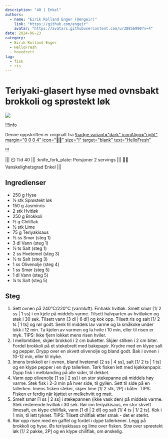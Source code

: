 ```yaml
---
description: "40 | Enkel"
authors:
  - name: "Eirik Rolland Enger (@engeir)"
    link: "https://github.com/engeir"
    avatar: "https://avatars.githubusercontent.com/u/38856990?v=4"
date: 2024-06-23
category:
  - Eirik Rolland Enger
  - HelloFresh
  - hovedrett
tag:
  - fisk
  - ris
---
```


# Teriyaki-glasert hyse med ovnsbakt brokkoli og sprøstekt løk

![](/static/teriyaki-glasert-hyse-med-ovnsbakt-brokkoli-og-sprostekt-lok/teriyaki-glasert-hyse-med-ovnsbakt-brokkoli-og-sprostekt-lok.webp)

!!!info

Denne oppskriften er originalt fra
[!badge variant="dark" iconAlign="right" margin="0 0 0 4" icon=":cook:" size="l" target="blank" text="HelloFresh"](https://www.hellofresh.no/recipes/teriyaki-glasert-hyse-65fad1a8aed1d40579f2a5ad)

!!!

<!-- dprint-ignore-start -->
||| :timer_clock: Tid
40
||| :knife_fork_plate: Porsjoner
2 servings
||| :cook: Vanskelighetsgrad
Enkel
|||
<!-- dprint-ignore-end -->

## Ingredienser

- 250 g Hyse
- ½ stk Sprøstekt løk
- 150 g Jasminris
- 2 stk Hvitløk
- 250 g Brokkoli
- ½ g Chiliflak
- ½ stk Lime
- 75 g Teriyakisaus
- ½ ss Smør (steg 1)
- 3 dl Vann (steg 1)
- ½ ts Salt (steg 1)
- 2 ss Hvetemel (steg 3)
- ½ ts Salt (steg 3)
- 1 ss Olivenolje (steg 4)
- 1 ss Smør (steg 5)
- 1 dl Vann (steg 5)
- ¼ ts Salt (steg 5)

## Steg

1. Sett ovnen på 240°C/220°C (varmluft). Finhakk hvitløk. Smelt smør [1/ 2 ss | 1 ss] i
   en kjele på middels varme. Tilsett halvparten av hvitløken og stek i 30 sek. Tilsett
   vann [3 dl | 6 dl] og kok opp. Tilsett ris og salt [1/ 2 ts | 1 ts] og rør godt. Senk
   til middels lav varme og la småkoke under lokk i 12 min. Ta kjelen av varmen og la
   hvile i 10 min, eller til risen er myk. TIPS: Ikke fjern lokket mens risen hviler.
2. I mellomtiden, skjær brokkoli i 2 cm buketter. Skjær stilken i 2 cm biter. Fordel
   brokkoli på et stekebrett med bakepapir. Krydre med en klype salt og pepper. Drypp
   over en skvett olivenolje og bland godt. Bak i ovnen i 10-12 min, eller til myke.
3. Imens brokkoli er i ovnen, bland hvetemel [2 ss | 4 ss], salt [1/ 2 ts | 1 ts] og en
   klype pepper i en dyp tallerken. Tørk fisken lett med kjøkkenpapir. Dypp fisk i
   melblanding på alle sider, til dekket.
4. Varm opp olivenolje [1 ss | 2 ss] i en stor stekepanne på middels høy varme. Stek
   fisk i 2-3 min på hver side, til gyllen. Sett til side på en tallerken. Imens fisken
   steker, skjær lime [1/ 2 stk, 2P] i båter. TIPS: Fisken er ferdig når kjøttet er
   melkehvitt og matt.
5. Smelt smør [1 ss | 2 ss] i stekepannen (ikke vask den) på middels varme. Stek
   resterende hvitløk i 30 sek. Rør inn teriyakisaus, en stor skvett limesaft, en klype
   chiliflak, vann [1 dl | 2 dl] og salt [1/ 4 ts | 1/ 2 ts]. Kok i 1 min, til lett
   tyknet. TIPS: Tilsett chiliflak etter smak - det er sterkt.
6. Rør opp risen med en gaffel og fordel i dype tallerkener. Legg på brokkoli og hyse.
   Øs teriyakisaus og lime over fisken. Strø over sprøstekt løk [1/ 2 pakke, 2P] og en
   klype chiliflak, om ønskelig.

<script type="application/ld+json">
{
  "author": {
    "@type": "Person",
    "name": "HelloFresh",
    "url": "https://www.hellofresh.no/recipes/teriyaki-glasert-hyse-65fad1a8aed1d40579f2a5ad"
  },
  "image": "https://img.hellofresh.com/f_auto,fl_lossy,h_640,q_auto,w_1200/hellofresh_s3/image/HF_Y23_R23_W16_NO_C14248-2_Main_low-d6f2659b.jpg",
  "site_name": "HelloFresh",
  "@context": "https://schema.org",
  "@type": "Recipe",
  "recipeCategory": "",
  "cookTime": 20,
  "recipeCuisine": "Asiatiske",
  "publisher": {
    "@type": "Organization",
    "name": "hellofresh.com"
  },
  "recipeIngredient": [
    "250 g Hyse",
    "½ stk Sprøstekt løk",
    "150 g Jasminris",
    "2 stk Hvitløk",
    "250 g Brokkoli",
    "½ g Chiliflak",
    "½ stk Lime",
    "75 g Teriyakisaus",
    "½ ss Smør (steg 1)",
    "3 dl Vann (steg 1)",
    "½ ts Salt (steg 1)",
    "2 ss Hvetemel (steg 3)",
    "½ ts Salt (steg 3)",
    "1 ss Olivenolje (steg 4)",
    "1 ss Smør (steg 5)",
    "1 dl Vann (steg 5)",
    "¼ ts Salt (steg 5)"
  ],
  "recipeInstructions": [
    {
      "@type": "HowToStep",
      "text": "Sett ovnen på 240°C/220°C (varmluft). Finhakk hvitløk. Smelt smør [1/ 2 ss | 1 ss] i en kjele på middels varme. Tilsett halvparten av hvitløken og stek i 30 sek. Tilsett vann [3 dl | 6 dl] og kok opp. Tilsett ris og salt [1/ 2 ts | 1 ts] og rør godt. Senk til middels lav varme og la småkoke under lokk i 12 min. Ta kjelen av varmen og la hvile i 10 min, eller til risen er myk. TIPS: Ikke fjern lokket mens risen hviler."
    },
    {
      "@type": "HowToStep",
      "text": "I mellomtiden, skjær brokkoli i 2 cm buketter. Skjær stilken i 2 cm biter. Fordel brokkoli på et stekebrett med bakepapir. Krydre med en klype salt og pepper. Drypp over en skvett olivenolje og bland godt. Bak i ovnen i 10-12 min, eller til myke."
    },
    {
      "@type": "HowToStep",
      "text": "Imens brokkoli er i ovnen, bland hvetemel [2 ss | 4 ss], salt [1/ 2 ts | 1 ts] og en klype pepper i en dyp tallerken. Tørk fisken lett med kjøkkenpapir. Dypp fisk i melblanding på alle sider, til dekket."
    },
    {
      "@type": "HowToStep",
      "text": "Varm opp olivenolje [1 ss | 2 ss] i en stor stekepanne på middels høy varme. Stek fisk i 2-3 min på hver side, til gyllen. Sett til side på en tallerken. Imens fisken steker, skjær lime [1/ 2 stk, 2P] i båter. TIPS: Fisken er ferdig når kjøttet er melkehvitt og matt."
    },
    {
      "@type": "HowToStep",
      "text": "Smelt smør [1 ss | 2 ss] i stekepannen (ikke vask den) på middels varme. Stek resterende hvitløk i 30 sek. Rør inn teriyakisaus, en stor skvett limesaft, en klype chiliflak, vann [1 dl | 2 dl] og salt [1/ 4 ts | 1/ 2 ts]. Kok i 1 min, til lett tyknet. TIPS: Tilsett chiliflak etter smak - det er sterkt."
    },
    {
      "@type": "HowToStep",
      "text": "Rør opp risen med en gaffel og fordel i dype tallerkener. Legg på brokkoli og hyse. Øs teriyakisaus og lime over fisken. Strø over sprøstekt løk [1/ 2 pakke, 2P] og en klype chiliflak, om ønskelig."
    }
  ],
  "inLanguage": "nb-NO",
  "nutrition": {
    "@type": "NutritionInformation",
    "calories": "739 kcal",
    "fatContent": "23.9 g",
    "saturatedFatContent": "9.2 g",
    "carbohydrateContent": "85.8 g",
    "sugarContent": "12.7 g",
    "proteinContent": "42 g",
    "sodiumContent": "0 mg",
    "servingSize": "429"
  },
  "prepTime": 20,
  "name": "Teriyaki-glasert hyse med ovnsbakt brokkoli og sprøstekt løk",
  "totalTime": 40,
  "recipeYield": "2 servings",
  "pattern": "teriyaki-glasert-hyse-med-ovnsbakt-brokkoli-og-sprostekt-lok"
}
</script>
